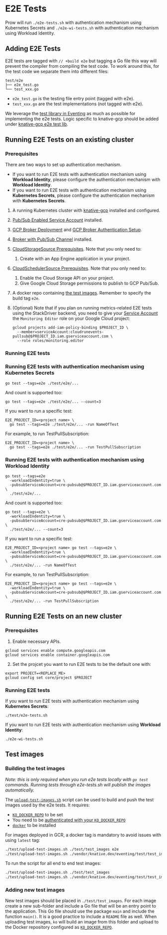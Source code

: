 # E2E Tests

Prow will run `./e2e-tests.sh` with authentication mechanism using Kubernetes Secrets and `./e2e-wi-tests.sh` with authentication mechanism using Workload Identity.

## Adding E2E Tests

E2E tests are tagged with `// +build e2e` but tagging a Go file this way will
prevent the compiler from compiling the test code. To work around this, for the
test code we separate them into different files:

```shell
test/e2e
├── e2e_test.go
└── test_xxx.go
```

- `e2e_test.go` is the testing file entry point (tagged with e2e).
- `test_xxx.go` are the test implementations (not tagged with e2e).

We leverage the
[test library in Eventing](https://github.com/knative/eventing/tree/master/test/lib)
as much as possible for implementing the e2e tests. Logic specific to
knative-gcp should be added under [knative-gcp e2e test lib](lib).

## Running E2E Tests on an existing cluster

### Prerequisites
There are two ways to set up authentication mechanism. 
- If you want to run E2E tests with authentication mechanism using **Workload Identity**, please configure the authentication mechanism with **Workload Identity**.
- If you want to run E2E tests with authentication mechanism using **Kubernetes Secrets**, please configure the authentication mechanism with **Kubernetes Secrets**.
1. A running Kubernetes cluster with [knative-gcp](../../docs/install/install-knative-gcp.md) installed and configured.
1. [Pub/Sub Enabled Service Account](../../docs/install/pubsub-service-account.md) installed.
1. [GCP Broker Deployment](../../docs/install/install-gcp-broker.md#deployment) and [GCP Broker Authentication Setup](../../docs/install/install-gcp-broker.md#authentication-setup-for-gcp-broker).
1. [Broker with Pub/Sub Channel](../../docs/install/install-broker-with-pubsub-channel.md) installed.
1. [CloudStorageSource Prerequisites](../../docs/examples/cloudstoragesource/README.md#prerequisites).
   Note that you only need to: 
   1. Create with an App Engine application in your project.
1. [CloudSchedulerSource Prerequisites](../../docs/examples/cloudschedulersource/README.md#prerequisites).
   Note that you only need to:
   1. Enable the Cloud Storage API on your project.
   1. Give Google Cloud Storage permissions to publish to GCP Pub/Sub.
1. A docker repo containing [the test images](#test-images). Remember to specify the build tag `e2e`.
1. (Optional) Note that if you plan on running metrics-related E2E tests using the StackDriver
backend, you need to give your
[Service Account](../../docs/install/pubsub-service-account.md) the
`Monitoring Editor` role on your Google Cloud project:

   ```shell
   gcloud projects add-iam-policy-binding $PROJECT_ID \
     --member=serviceAccount:cloudrunevents-pullsub@$PROJECT_ID.iam.gserviceaccount.com \
     --role roles/monitoring.editor
   ```


### Running E2E tests
### Running E2E tests with authentication mechanism using Kubernetes Secrets
```shell
go test --tags=e2e ./test/e2e/...
```

And count is supported too:

```shell
go test --tags=e2e ./test/e2e/... --count=3
```

If you want to run a specific test:

```shell
E2E_PROJECT_ID=<project name> \
  go test --tags=e2e ./test/e2e/... -run NameOfTest
```

For example, to run TestPullSubscription:

```shell \
E2E_PROJECT_ID=<project name> \
  go test --tags=e2e ./test/e2e/... -run TestPullSubscription
```

### Running E2E tests with authentication mechanism using Workload Identity
```shell
go test --tags=e2e 
  -workloadIndentity=true \
  -pubsubServiceAccount=cre-pubsub@$PROJECT_ID.iam.gserviceaccount.com \
  ./test/e2e/...
```

And count is supported too:

```shell
go test --tags=e2e \
  -workloadIndentity=true \
  -pubsubServiceAccount=cre-pubsub@$PROJECT_ID.iam.gserviceaccount.com \
  ./test/e2e/... --count=3
```

If you want to run a specific test:

```shell
E2E_PROJECT_ID=<project name> go test --tags=e2e \
  -workloadIndentity=true \
  -pubsubServiceAccount=cre-pubsub@$PROJECT_ID.iam.gserviceaccount.com \
  ./test/e2e/... -run NameOfTest
```

For example, to run TestPullSubscription:

```shell \
E2E_PROJECT_ID=<project name> go test --tags=e2e \
  -workloadIndentity=true \
  -pubsubServiceAccount=cre-pubsub@$PROJECT_ID.iam.gserviceaccount.com \
  ./test/e2e/... -run TestPullSubscription
```
## Running E2E Tests on an new cluster

### Prerequisites
1. Enable necessary APIs.

```shell
gcloud services enable compute.googleapis.com
gcloud services enable container.googleapis.com 
```

2. Set the projcet you want to run E2E tests to be the default one with:

```shell
export PROJECT=<REPLACE_ME>
gcloud config set core/project $PROJECT
```

### Running E2E tests

If you want to run E2E tests with authentication mechanism using **Kubernetes Secrets**:
```shell
./test/e2e-tests.sh
```
If you want to run E2E tests with authentication mechanism using **Workload Identity**:
```shell
./e2e-wi-tests.sh
```

## Test images

### Building the test images

_Note: this is only required when you run e2e tests locally with `go test`
commands. Running tests through e2e-tests.sh will publish the images
automatically._

The [`upload-test-images.sh`](./../upload-test-images.sh) script can be used to
build and push the test images used by the e2e tests. It requires:

- [`KO_DOCKER_REPO`](https://github.com/knative/serving/blob/master/DEVELOPMENT.md#environment-setup)
  to be set
- You need to be
  [authenticated with your `KO_DOCKER_REPO`](https://github.com/knative/serving/blob/master/DEVELOPMENT.md#environment-setup)
- [`docker`](https://docs.docker.com/install/) to be installed

For images deployed in GCR, a docker tag is mandatory to avoid issues with using
`latest` tag:

```bash
./test/upload-test-images.sh ./test/test_images e2e
./test/upload-test-images.sh ./vendor/knative.dev/eventing/test/test_images/ e2e
```

To run the script for all end to end test images:

```bash
./test/upload-test-images.sh ./test/test_images
./test/upload-test-images.sh ./vendor/knative.dev/eventing/test/test_images/
```

### Adding new test images

New test images should be placed in `./test/test_images`. For each image create
a new sub-folder and include a Go file that will be an entry point to the
application. This Go file should use the package `main` and include the function
`main()`. It is a good practice to include a `README` file as well. When
uploading test images, `ko` will build an image from this folder and upload to
the Docker repository configured as
[`KO_DOCKER_REPO`](https://github.com/knative/serving/blob/master/DEVELOPMENT.md#environment-setup).
